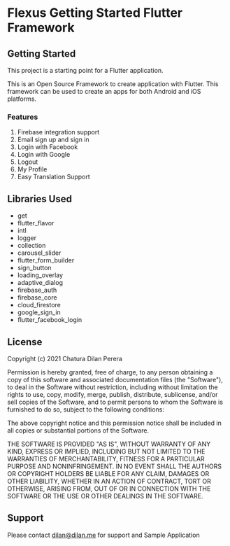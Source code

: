 # Flexus Getting Started Flutter Framework

## Getting Started

This project is a starting point for a Flutter application.

This is an Open Source Framework to create application with Flutter. This framework can be used to create an apps for both Android and iOS platforms.


### Features
1. Firebase integration support
2. Email sign up and sign in
3. Login with Facebook
4. Login with Google
5. Logout
6. My Profile
7. Easy Translation Support

## Libraries Used

  * get
  * flutter_flavor
  * intl
  * logger
  * collection
  * carousel_slider
  * flutter_form_builder
  * sign_button
  * loading_overlay
  * adaptive_dialog
  * firebase_auth
  * firebase_core
  * cloud_firestore
  * google_sign_in
  * flutter_facebook_login

## License
Copyright (c) 2021 Chatura Dilan Perera

Permission is hereby granted, free of charge, to any person obtaining a copy
of this software and associated documentation files (the "Software"), to deal
in the Software without restriction, including without limitation the rights
to use, copy, modify, merge, publish, distribute, sublicense, and/or sell
copies of the Software, and to permit persons to whom the Software is
furnished to do so, subject to the following conditions:

The above copyright notice and this permission notice shall be included in all
copies or substantial portions of the Software.

THE SOFTWARE IS PROVIDED "AS IS", WITHOUT WARRANTY OF ANY KIND, EXPRESS OR
IMPLIED, INCLUDING BUT NOT LIMITED TO THE WARRANTIES OF MERCHANTABILITY,
FITNESS FOR A PARTICULAR PURPOSE AND NONINFRINGEMENT. IN NO EVENT SHALL THE
AUTHORS OR COPYRIGHT HOLDERS BE LIABLE FOR ANY CLAIM, DAMAGES OR OTHER
LIABILITY, WHETHER IN AN ACTION OF CONTRACT, TORT OR OTHERWISE, ARISING FROM,
OUT OF OR IN CONNECTION WITH THE SOFTWARE OR THE USE OR OTHER DEALINGS IN THE
SOFTWARE.

## Support
Please contact dilan@dilan.me for support and Sample Application

